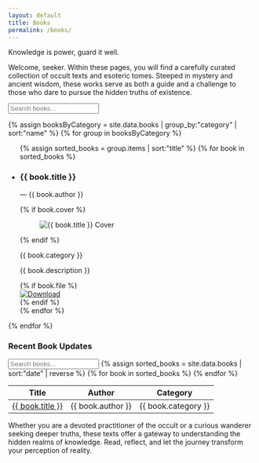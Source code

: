 ```yaml
---
layout: default
title: Books
permalink: /books/
---
```

Knowledge is power, guard it well.

Welcome, seeker. Within these pages, you will find a carefully curated collection of occult texts and esoteric tomes. Steeped in mystery and ancient wisdom, these works serve as both a guide and a challenge to those who dare to pursue the hidden truths of existence.

<section class="category-posts">
  <!-- Search Input -->
  <input type="text" id="bookSearch2" placeholder="Search books..." />

  {% assign booksByCategory = site.data.books | group_by:"category" | sort:"name" %}
  {% for group in booksByCategory %}
    <section class="category-section">
      <ul class="books-list">
        {% assign sorted_books = group.items | sort:"title" %}
        {% for book in sorted_books %}
          <li class="book-item" id="{{ book.title | slugify }}">
            <article class="book">
              <div class="book-title-wrapper">
                <h3 class="book-title">{{ book.title }}</h3>
              </div>
              <p class="book-author">&mdash; {{ book.author }}</p>
              {% if book.cover %}
                <figure class="book-cover">
                  <img src="{{ book.cover | relative_url }}" alt="{{ book.title }} Cover">
                </figure>
              {% endif %}
              <p class="book-category">{{ book.category }}</p>
              <p class="book-description">{{ book.description }}</p>
              {% if book.file %}
                <div class="book-download-wrapper">
                  <a href="{{ book.file | relative_url }}" download class="book-download">
                    <img src="{{ '/assets/img/download-solid.svg' | relative_url }}" alt="Download">
                  </a>
                </div>
              {% endif %}
            </article>
          </li>
        {% endfor %}
      </ul>
    </section>
  {% endfor %}
</section>

<script>
document.getElementById("bookSearch2").addEventListener("keyup", function() {
  var filter = this.value.toLowerCase();
  var bookItems = document.querySelectorAll(".book-item");
  bookItems.forEach(function(item) {
    if(item.textContent.toLowerCase().indexOf(filter) > -1) {
      item.style.display = "";
    } else {
      item.style.display = "none";
    }
  });
});
</script>

<section class="recent-books">
  <h3>Recent Book Updates</h3>
  <input type="text" id="bookSearch" placeholder="Search books...">
  <table id="booksTable">
    <thead>
      <tr>
        <th>Title</th>
        <th>Author</th>
        <th>Category</th>
      </tr>
    </thead>
    <tbody>
      {% assign sorted_books = site.data.books | sort:"date" | reverse %}
      {% for book in sorted_books %}
        <tr>
          <td>
            <a href="/books/#{{ book.title | slugify }}">{{ book.title }}</a>
          </td>
          <td>{{ book.author }}</td>
          <td>{{ book.category }}</td>
        </tr>
      {% endfor %}
    </tbody>
  </table>
</section>

<script>
document.getElementById("bookSearch").addEventListener("keyup", function() {
  var filter = this.value.toLowerCase();
  var rows = document.querySelectorAll("#booksTable tbody tr");
  rows.forEach(function(row) {
    // Check all text in the row
    var rowText = row.textContent.toLowerCase();
    row.style.display = rowText.indexOf(filter) > -1 ? "" : "none";
  });
});
</script>

Whether you are a devoted practitioner of the occult or a curious wanderer seeking deeper truths, these texts offer a gateway to understanding the hidden realms of knowledge. Read, reflect, and let the journey transform your perception of reality.
